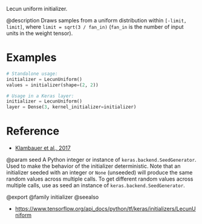 Lecun uniform initializer.

@description
Draws samples from a uniform distribution within `[-limit, limit]`, where
`limit = sqrt(3 / fan_in)` (`fan_in` is the number of input units in the
weight tensor).

# Examples
```python
# Standalone usage:
initializer = LecunUniform()
values = initializer(shape=(2, 2))
```

```python
# Usage in a Keras layer:
initializer = LecunUniform()
layer = Dense(3, kernel_initializer=initializer)
```

# Reference
- [Klambauer et al., 2017](https://arxiv.org/abs/1706.02515)

@param seed
A Python integer or instance of
`keras.backend.SeedGenerator`.
Used to make the behavior of the initializer
deterministic. Note that an initializer seeded with an integer
or `None` (unseeded) will produce the same random values
across multiple calls. To get different random values
across multiple calls, use as seed an instance
of `keras.backend.SeedGenerator`.

@export
@family initializer
@seealso
+ <https://www.tensorflow.org/api_docs/python/tf/keras/initializers/LecunUniform>
